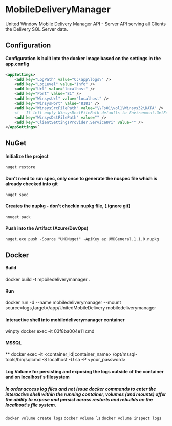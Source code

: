 # MobileDeliveryManager
United Window Mobile Delivery Manager API - Server API serving all Clients the Delivery SQL Server data.

## Configuration
#### Configuration is built into the docker image based on the settings in the app.config

```xml
<appSettings>
    <add key="LogPath" value="C:\app\logs\" />
    <add key="LogLevel" value="Info" />
    <add key="Url" value="localhost" />
    <add key="Port" value="81" />
    <add key="WinsysUrl" value="localhost" />
    <add key="WinsysPort" value="8181" />
    <add key="WinsysSrcFilePath" value="\\Fs01\vol1\Winsys32\DATA" />
    <!-- If left empty WinsysDestFilePath defaults to Environment.GetFolderPath(Environment.SpecialFolder.Desktop)-->
    <add key="WinsysDstFilePath" value="" />
    <add key="ClientSettingsProvider.ServiceUri" value="" />
</appSettings>`
```

## NuGet

#### Initialize the project
`nuget restore`
#### Don't need to run spec, only once to generate the nuspec file which is already checked into git
`nuget spec`
#### Creates the nupkg - don't checkin nupkg file, (.ignore git)
`nnuget pack`
#### Push into the Artifact (Azure/DevOps)
`nuget.exe push -Source "UMDNuget" -ApiKey az UMDGeneral.1.1.0.nupkg`

## Docker

#### Build
docker build -t mpbiledeliverymanager .

#### Run
docker run -d --name mobiledeliverymanager --mount source=logs,target=/app/UnitedMobileDelivery  mobiledeliverymanager

#### Interactive shell into mobiledeliverymanager container
winpty docker exec -it 03f8ba004e11 cmd

#### MSSQL
** docker exec -it <container_id|container_name> /opt/mssql-tools/bin/sqlcmd -S localhost -U sa -P <your_password>

#### Log Volume for persisting and exposing the logs outside of the container and on localhost's filesystem
##### In order access log files and not issue docker commands to enter the interactive shell within the running container, volumes (and mounts) offer the ability to expose and persist across restarts and rebuilds on the localhost's file system.
`docker volume create logs`
`docker volume ls`
`docker volume inspect logs`
